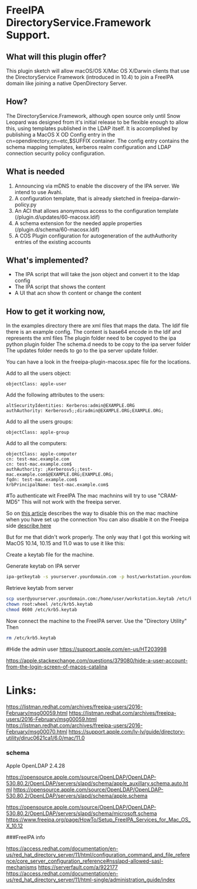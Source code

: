 # FreeIPA DirectoryService.Framework Support.
## What will this plugin offer?
This plugin sketch will allow macOS/OS X/Mac OS X/Darwin clients that use the DirectoryService Framework (introduced in 10.4) to join a FreeIPA domain like joining a native OpenDirectory Server.
## How?
The DirectoryService.Framework, although open source only until Snow Leopard was designed from it's initial release to be flexible enough to allow this, using templates published in the LDAP itself.
It is accomplished by publishing a MacOS X OD Config entry in the cn=opendirectory,cn=etc,$SUFFIX container. The config entry contains the schema mapping templates, kerberos realm configuration and LDAP connection security policy configuration.
## What is needed
1. Announcing via mDNS to enable the discovery of the IPA server. We intend to use Avahi.
2. A configuration template, that is already sketched in freeipa-darwin-policy.py
3. An ACI that allows anonymous access to the configuration template (/plugin.d/updates/60-macosx.ldif)
4. A schema extension for the needed apple properties (/plugin.d/schema/60-macosx.ldif)
5. A COS Plugin configuration for autogeneration of the authAuthority entries of the existing accounts
## What's implemented?
 - The IPA script that will take the json object and convert it to the ldap config
 - The IPA script that shows the content
 - A UI that acn show th content or change the content

## How to get it working now,
In the examples directory there are xml files that maps the data.
The ldif file there is an example config. The content is base64 encode in the ldif and represents the xml files
The plugin folder need to be copyed to the ipa python plugin folder
The schema.d needs to be copy to the ipa server folder 
The updates folder needs to go to the  ipa server update folder.

You can have a look in the freeipa-plugin-macosx.spec file for the locations.


Add to all the users object:
```ldif
objectClass: apple-user
```
Add the following attributes to the users:
```ldif
altSecurityIdentities: Kerberos:admin@EXAMPLE.ORG
authAuthority: Kerberosv5;;diradmin@EXAMPLE.ORG;EXAMPLE.ORG;
```

Add to all the users groups:
```ldif
objectClass: apple-group
```


Add to all the computers:
```ldif
objectClass: apple-computer
cn: test-mac.example.com
cn: test-mac.example.com$
authAuthority: ;Kerberosv5;;test-mac.example.com$@EXAMPLE.ORG;EXAMPLE.ORG;
fqdn: test-mac.example.com$
krbPrincipalName: test-mac.example.com$
```


#To authenticate wit FreeIPA
The mac machnins will try to use "CRAM-MD5"
This will not work with the freeipa server.

So on [this article](https://serverfault.com/a/922177) describes the way to disable this on the mac machine when you have set up the connection
You can also disable it on the Freeipa side [describe here](https://access.redhat.com/documentation/en-us/red_hat_directory_server/11/html/configuration_command_and_file_reference/core_server_configuration_reference#nsslapd-allowed-sasl-mechanisms
)

But for me that didn't work properly.
The only way that I got this working wit MacOS 10.14, 10.15 and 11.0 was to use it like this:

Create a keytab file for the machine.

Generate keytab on IPA server
```bash
ipa-getkeytab -s yourserver.yourdomain.com -p host/workstation.yourdomain.com -k ~/workstation.keytab
```
Retrieve keytab from server
```bash
scp user@yourserver.yourdomain.com:/home/user/workstation.keytab /etc/krb5.keytab
chown root:wheel /etc/krb5.keytab
chmod 0600 /etc/krb5.keytab
```
Now connect the machine to the FreeIPA server. Use the "Directory Utility" 
Then
```bash
rm /etc/krb5.keytab
```


#Hide the admin user
https://support.apple.com/en-us/HT203998

https://apple.stackexchange.com/questions/379080/hide-a-user-account-from-the-login-screen-of-macos-catalina


# Links:

https://listman.redhat.com/archives/freeipa-users/2016-February/msg00059.html
https://listman.redhat.com/archives/freeipa-users/2016-February/msg00059.html
https://listman.redhat.com/archives/freeipa-users/2016-February/msg00070.html
https://support.apple.com/lv-lv/guide/directory-utility/diruc0621ca1/6.0/mac/11.0


### schema

Apple OpenLDAP 2.4.28

https://opensource.apple.com/source/OpenLDAP/OpenLDAP-530.80.2/OpenLDAP/servers/slapd/schema/apple_auxillary.schema.auto.html
https://opensource.apple.com/source/OpenLDAP/OpenLDAP-530.80.2/OpenLDAP/servers/slapd/schema/apple.schema

https://opensource.apple.com/source/OpenLDAP/OpenLDAP-530.80.2/OpenLDAP/servers/slapd/schema/microsoft.schema
https://www.freeipa.org/page/HowTo/Setup_FreeIPA_Services_for_Mac_OS_X_10.12

###FreeIPA info

https://access.redhat.com/documentation/en-us/red_hat_directory_server/11/html/configuration_command_and_file_reference/core_server_configuration_reference#nsslapd-allowed-sasl-mechanisms
https://serverfault.com/a/922177
https://access.redhat.com/documentation/en-us/red_hat_directory_server/11/html-single/administration_guide/index
